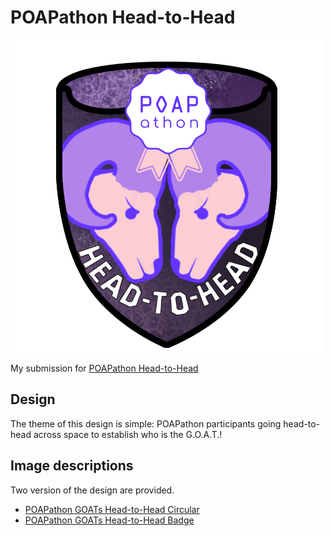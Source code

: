 # POAPathon Head-to-Head

![POAPathon GOATs Head-to-Head Badge](POAPathon_Head_to_Head_Badge.png)

My submission for [POAPathon Head-to-Head](https://gitcoin.co/issue/poapathon/poapathon2021/7/100027133)

## Design

The theme of this design is simple: POAPathon participants going head-to-head across space to establish who is the G.O.A.T.!

## Image descriptions

Two version of the design are provided.

- [POAPathon GOATs Head-to-Head Circular](POAPathon_Head_to_Head.png)
- [POAPathon GOATs Head-to-Head Badge](POAPathon_Head_to_Head_Badge.png)
